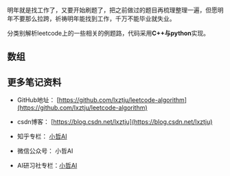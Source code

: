 ﻿明年就是找工作了，又要开始刷题了，把之前做过的题目再梳理整理一遍，但愿明年不要那么拉跨，祈祷明年能找到工作，千万不能毕业就失业。

分类别解析leetcode上的一些相关的例题路，代码采用**C++与python**实现。



## 数组























## 更多笔记资料

* GitHub地址： [https://github.com/lxztju/leetcode-algorithm](https://github.com/lxztju/leetcode-algorithm)

* csdn博客： [https://blog.csdn.net/lxztju](https://blog.csdn.net/lxztju)
* 知乎专栏： [小哲AI](https://www.zhihu.com/column/c_1101089619118026752)
* 微信公众号： 小哲AI
* AI研习社专栏：[小哲AI](https://www.yanxishe.com/column/109)








